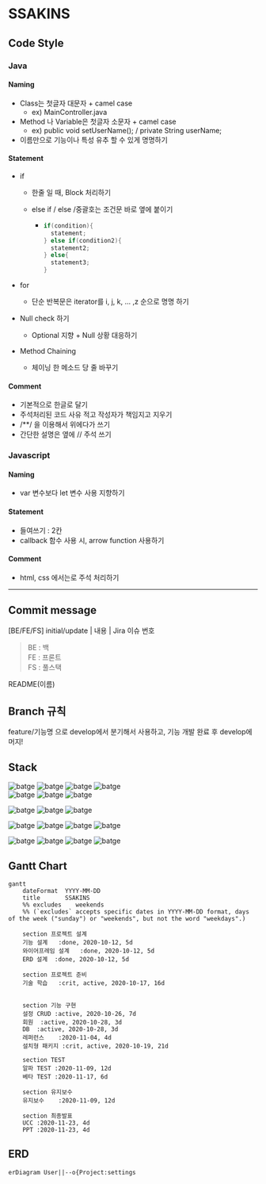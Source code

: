 # SSAKINS




## Code Style


### Java



#### Naming

 + Class는 첫글자 대문자 + camel case
    + ex) MainController.java
 + Method 나 Variable은  첫글자 소문자 + camel case
    + ex) public void setUserName(); / private String userName;
 + 이름만으로 기능이나 특성 유추 할 수 있게 명명하기

#### Statement

+ if

  + 한줄 일 때, Block 처리하기

  + else if / else /중괄호는 조건문 바로 옆에 붙이기

    + ```java
      if(condition){
      	statement;
      } else if(condition2){
      	statement2;
      } else{
      	statement3;
      }
      ```

+ for 
  
  + 단순 반복문은 iterator를 i, j, k, ... ,z 순으로 명명 하기



+ Null check 하기
  + Optional 지향 + Null 상황 대응하기
+ Method Chaining
  + 체이닝 한 메소드 당 줄 바꾸기





#### Comment

+ 기본적으로 한글로 달기
+ 주석처리된 코드 사유 적고 작성자가 책임지고 지우기
+ /**/ 을 이용해서 위에다가 쓰기
+ 간단한 설명은 옆에 // 주석 쓰기





### Javascript

#### Naming

+ var 변수보다 let 변수 사용 지향하기

  

#### Statement

+ 들여쓰기 : 2칸
+ callback 함수 사용 시, arrow function 사용하기

#### Comment

+ html, css 에서는<!-- -->로 주석 처리하기



---



## Commit message

[BE/FE/FS] initial/update | 내용 | Jira 이슈 번호

> BE : 백  
> FE : 프론트  
> FS : 풀스택  


README(이름)



## Branch 규칙

feature/기능명 으로 develop에서 분기해서 사용하고, 기능 개발 완료 후 develop에 머지!





## Stack


![batge](https://img.shields.io/badge/JDK-11.0.8-blue) ![batge](https://img.shields.io/badge/Spring%20Boot-2.3.4-blue) ![batge](https://img.shields.io/badge/JPA----blue) ![batge](https://img.shields.io/badge/mongeDB----blue)  
![batge](https://img.shields.io/badge/Vue.js-2.6.11-blue) ![batge](https://img.shields.io/badge/Node.js-12.18.2-blue) ![batge](https://img.shields.io/badge/Maven-3.6.3-blue)

![batge](https://img.shields.io/badge/VSCode-1.49.0-green) ![batge](https://img.shields.io/badge/STS-3.9.12-green) ![batge](https://img.shields.io/badge/Intellij-2020.2.1-green)  

![batge](https://img.shields.io/badge/Jira-8.2-lightgreen) ![batge](https://img.shields.io/badge/Gitlab-11.6.2-lightgreen) ![batge](https://img.shields.io/badge/Notion----lightgreen) ![batge](https://img.shields.io/badge/MatterMost----lightgreen)


![batge](https://img.shields.io/badge/Ubuntu-18.04.1%20LTS-black) ![batge](https://img.shields.io/badge/Docker-19.03.12-black) ![batge](https://img.shields.io/badge/NginX----black) ![batge](https://img.shields.io/badge/Jenkins-2.176.1-black)





## Gantt Chart

```mermaid
gantt
    dateFormat  YYYY-MM-DD
    title       SSAKINS
    %% excludes    weekends
    %% (`excludes` accepts specific dates in YYYY-MM-DD format, days of the week ("sunday") or "weekends", but not the word "weekdays".)

    section 프로젝트 설계
    기능 설계	:done, 2020-10-12, 5d
    와이어프레임 설계	:done, 2020-10-12, 5d
    ERD 설계	:done, 2020-10-12, 5d
    
    section 프로젝트 준비
    기술 학습	:crit, active, 2020-10-17, 16d


    section 기능 구현
    설정 CRUD	:active, 2020-10-26, 7d
    회원	:active, 2020-10-28, 3d
    DB	:active, 2020-10-28, 3d
    레퍼런스	:2020-11-04, 4d
    설치형 패키지	:crit, active, 2020-10-19, 21d

    section TEST
    알파 TEST	:2020-11-09, 12d
    베타 TEST	:2020-11-17, 6d
   
    section 유지보수
    유지보수	:2020-11-09, 12d 
    
    section 최종발표
    UCC	:2020-11-23, 4d
    PPT	:2020-11-23, 4d
```



## ERD

```mermaid
erDiagram User||--o{Project:settings
```

